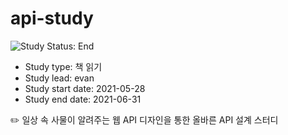 
# api-study

<img src="https://img.shields.io/badge/Study%20Status-Started-black.svg" alt="Study Status: End">

- Study type: 책 읽기
- Study lead: evan
- Study start date: 2021-05-28
- Study end date: 2021-06-31

✏️ 일상 속 사물이 알려주는 웹 API 디자인을 통한 올바른 API 설계 스터디
